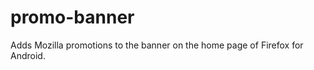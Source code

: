 promo-banner
=========

Adds Mozilla promotions to the banner on the home page of Firefox for Android.
